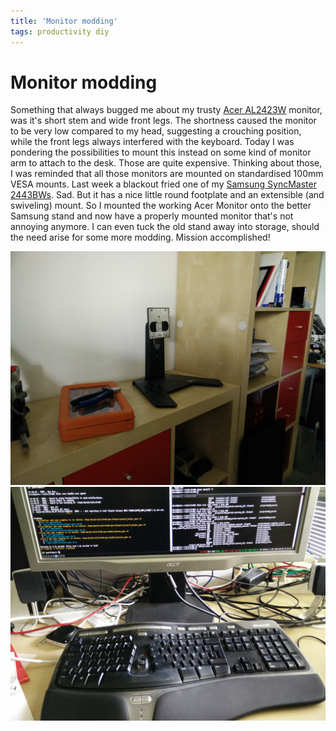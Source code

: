 ```yaml
---
title: 'Monitor modding'
tags: productivity diy
---
```


# Monitor modding

Something that always bugged me about my trusty [Acer
AL2423W](http://media.engadget.com/img/product/12/9ct/acer-al2423w-ja8-800.jpg)
monitor, was it's short stem and wide front legs. The shortness caused the
monitor to be very low compared to my head, suggesting a crouching position,
while the front legs always interfered with the keyboard. Today I was pondering
the possibilities to mount this instead on some kind of monitor arm to attach
to the desk. Those are quite expensive. Thinking about those, I was reminded
that all those monitors are mounted on standardised 100mm VESA mounts. Last
week a blackout fried one of my [Samsung SyncMaster
2443BWs](http://images10.newegg.com/NeweggImage/ProductImageCompressAll300/24-001-294-04.jpg).
Sad. But it has a nice little round footplate and an extensible (and swiveling)
mount. So I mounted the working Acer Monitor onto the better Samsung stand and
now have a properly mounted monitor that's not annoying anymore. I can even
tuck the old stand away into storage, should the need arise for some more
modding. Mission accomplished!

![old mount](/assets/2014-08-06-misc/old_stand.jpg)
![new mount](/assets/2014-08-06-misc/new_stand.jpg)
